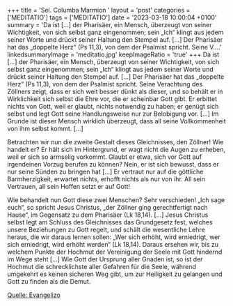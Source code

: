 +++
title = 'Sel. Columba Marmion  '
layout = 'post'
categories = ['MEDITATIO']
tags = ['MEDITATIO']
date = '2023-03-18 10:00:04 +0100'
summary = 'Da ist […] der Pharisäer, ein Mensch, überzeugt von seiner Wichtigkeit, von sich selbst ganz eingenommen; sein „Ich“ klingt aus jedem seiner Worte und drückt seiner Haltung den Stempel auf. […] Der Pharisäer hat das „doppelte Herz“ (Ps 11,3), von dem der Psalmist spricht. Seine V....'
linkedsummaryImage = 'meditatio.jpg'
keepImageRatio = 'true'
+++
Da ist […] der Pharisäer, ein Mensch, überzeugt von seiner Wichtigkeit, von sich selbst ganz eingenommen; sein „Ich“ klingt aus jedem seiner Worte und drückt seiner Haltung den Stempel auf. […] Der Pharisäer hat das „doppelte Herz“ (Ps 11,3), von dem der Psalmist spricht. Seine Verachtung des Zöllners zeigt, dass er sich weit besser dünkt als dieser, und so behält er in Wirklichkeit sich selbst die Ehre vor, die er scheinbar Gott gibt.<!--more--> Er erbittet nichts von Gott, weil er glaubt, nichts notwendig zu haben; er genügt sich selbst und legt Gott seine Handlungsweise nur zur Belobigung vor. […] Im Grunde ist dieser Mensch wirklich überzeugt, dass all seine Vollkommenheit von ihm selbst kommt. […]

Betrachten wir nun die zweite Gestalt dieses Gleichnisses, den Zöllner! Wie handelt er? Er hält sich im Hintergrund, er wagt nicht die Augen zu erheben, weil er sich so armselig vorkommt. Glaubt er etwa, sich vor Gott auf irgendeinen Vorzug berufen zu können? Nein, er ist sich bewusst, dass er nur seine Sünden zu bringen hat […] Er vertraut nur auf die göttliche Barmherzigkeit, erwartet nichts, erhofft nichts als nur von ihr. All sein Vertrauen, all sein Hoffen setzt er auf Gott!

Wie behandelt nun Gott diese zwei Menschen? Sehr verschieden! „Ich sage euch“, so spricht Jesus Christus, „der Zöllner ging gerechtfertigt nach Hause“, im Gegensatz zu dem Pharisäer (Lk 18,14). […] Jesus Christus selbst legt am Schluss des Gleichnisses das Grundgesetz fest, welches unsere Beziehungen zu Gott regelt, und schält die wesentliche Lehre heraus, die wir daraus lernen sollen: „Wer sich erhöht, wird erniedrigt, wer sich erniedrigt, wird erhöht werden“ (Lk 18,14). Daraus ersehen wir, bis zu welchem Punkte der Hochmut der Vereinigung der Seele mit Gott hindernd im Wege steht […] Wie Gott der Ursprung aller Gnaden ist, so ist der Hochmut die schrecklichste aller Gefahren für die Seele, während umgekehrt es keinen sicheren Weg gibt, um zur Heiligkeit zu gelangen und Gott zu finden als die Demut.



[Quelle: Evangelizo](https://evangeliumtagfuertag.org/DE/gospel)
